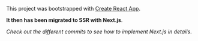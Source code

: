 This project was bootstrapped with [Create React App](https://github.com/facebookincubator/create-react-app).

**It then has been migrated to SSR with Next.js**.

*Check out the different commits to see how to implement Next.js in details*.
